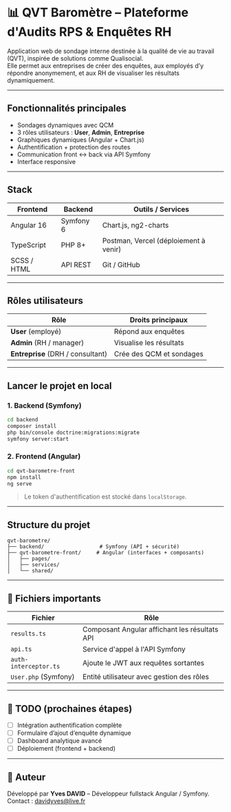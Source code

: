 
# 📊 QVT Baromètre – Plateforme d'Audits RPS & Enquêtes RH

Application web de sondage interne destinée à la qualité de vie au travail (QVT), inspirée de solutions comme Qualisocial.  
Elle permet aux entreprises de créer des enquêtes, aux employés d’y répondre anonymement, et aux RH de visualiser les résultats dynamiquement.

---

## Fonctionnalités principales

- Sondages dynamiques avec QCM
- 3 rôles utilisateurs : **User**, **Admin**, **Entreprise**
- Graphiques dynamiques (Angular + Chart.js)
- Authentification + protection des routes
- Communication front <-> back via API Symfony
- Interface responsive

---

## Stack

| Frontend      | Backend        | Outils / Services |
|---------------|----------------|--------------------|
| Angular 16    | Symfony 6      | Chart.js, ng2-charts |
| TypeScript    | PHP 8+         | Postman, Vercel (déploiement à venir) |
| SCSS / HTML   | API REST       | Git / GitHub        |

---

## Rôles utilisateurs

| Rôle        | Droits principaux |
|-------------|-------------------|
| **User** (employé)     | Répond aux enquêtes |
| **Admin** (RH / manager) | Visualise les résultats |
| **Entreprise** (DRH / consultant) | Crée des QCM et sondages |

---

## Lancer le projet en local

### 1. Backend (Symfony)

```bash
cd backend
composer install
php bin/console doctrine:migrations:migrate
symfony server:start
```

### 2. Frontend (Angular)

```bash
cd qvt-barometre-front
npm install
ng serve
```

> Le token d'authentification est stocké dans `localStorage`.

---

##  Structure du projet

```
qvt-barometre/
├── backend/                  # Symfony (API + sécurité)
├── qvt-barometre-front/     # Angular (interfaces + composants)
│   ├── pages/
│   ├── services/
│   └── shared/
```

---

## 📂 Fichiers importants

| Fichier | Rôle |
|--------|------|
| `results.ts` | Composant Angular affichant les résultats API |
| `api.ts` | Service d'appel à l'API Symfony |
| `auth-interceptor.ts` | Ajoute le JWT aux requêtes sortantes |
| `User.php` (Symfony) | Entité utilisateur avec gestion des rôles |

---

## 📌 TODO (prochaines étapes)

- [ ] Intégration authentification complète
- [ ] Formulaire d’ajout d’enquête dynamique
- [ ] Dashboard analytique avancé
- [ ] Déploiement (frontend + backend)

---


## 🤝 Auteur

Développé par **Yves DAVID** – Développeur fullstack Angular / Symfony.  
Contact : [davidyves@live.fr](mailto:davidyves@live.fr)
